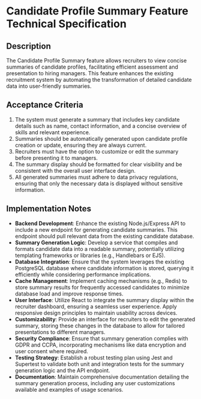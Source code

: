 # Candidate Profile Summary Feature Technical Specification

## **Description**
The Candidate Profile Summary feature allows recruiters to view concise summaries of candidate profiles, facilitating efficient assessment and presentation to hiring managers. This feature enhances the existing recruitment system by automating the transformation of detailed candidate data into user-friendly summaries.

## **Acceptance Criteria**
1. The system must generate a summary that includes key candidate details such as name, contact information, and a concise overview of skills and relevant experience.
2. Summaries should be automatically generated upon candidate profile creation or update, ensuring they are always current.
3. Recruiters must have the option to customize or edit the summary before presenting it to managers.
4. The summary display should be formatted for clear visibility and be consistent with the overall user interface design.
5. All generated summaries must adhere to data privacy regulations, ensuring that only the necessary data is displayed without sensitive information.

## **Implementation Notes**
- **Backend Development**: Enhance the existing Node.js/Express API to include a new endpoint for generating candidate summaries. This endpoint should pull relevant data from the existing candidate database.
- **Summary Generation Logic**: Develop a service that compiles and formats candidate data into a readable summary, potentially utilizing templating frameworks or libraries (e.g., Handlebars or EJS).
- **Database Integration**: Ensure that the system leverages the existing PostgreSQL database where candidate information is stored, querying it efficiently while considering performance implications.
- **Cache Management**: Implement caching mechanisms (e.g., Redis) to store summary results for frequently accessed candidates to minimize database load and improve response times.
- **User Interface**: Utilize React to integrate the summary display within the recruiter dashboard, ensuring a seamless user experience. Apply responsive design principles to maintain usability across devices.
- **Customizability**: Provide an interface for recruiters to edit the generated summary, storing these changes in the database to allow for tailored presentations to different managers.
- **Security Compliance**: Ensure that summary generation complies with GDPR and CCPA, incorporating mechanisms like data encryption and user consent where required.
- **Testing Strategy**: Establish a robust testing plan using Jest and Supertest to validate both unit and integration tests for the summary generation logic and the API endpoint.
- **Documentation**: Maintain comprehensive documentation detailing the summary generation process, including any user customizations available and examples of usage scenarios.
